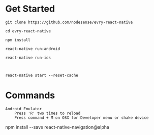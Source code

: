 # Get Started

    git clone https://github.com/nodesense/evry-react-native

    cd evry-react-native

    npm install

    react-native run-android

    react-native run-ios



    react-native start --reset-cache

# Commands  
    Android Emulator
        Press 'R' two times to reload
        Press command + M on OSX for Developer menu or shake device
        

npm install --save react-native-navigation@alpha


